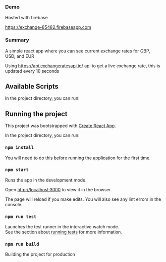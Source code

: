 ### Demo

Hosted with firebase

https://exchange-85482.firebaseapp.com

### Summary

A simple react app where you can see current exchange rates for GBP, USD, and EUR

Using https://api.exchangeratesapi.io/ api  to get a live exchange rate, this is updated every 10 seconds


## Available Scripts

In the project directory, you can run:


## Running the project

This project was bootstrapped with [Create React App](https://github.com/facebook/create-react-app).

In the project directory, you can run:

### `npm install`

You will need to do this before running the application for the first time.

### `npm start`

Runs the app in the development mode.

Open [http://localhost:3000](http://localhost:3000) to view it in the browser.

The page will reload if you make edits. You will also see any lint errors in the console.

### `npm run test`

Launches the test runner in the interactive watch mode.<br>
See the section about [running tests](https://facebook.github.io/create-react-app/docs/running-tests) for more information.


### `npm run build`

Building the project for production
